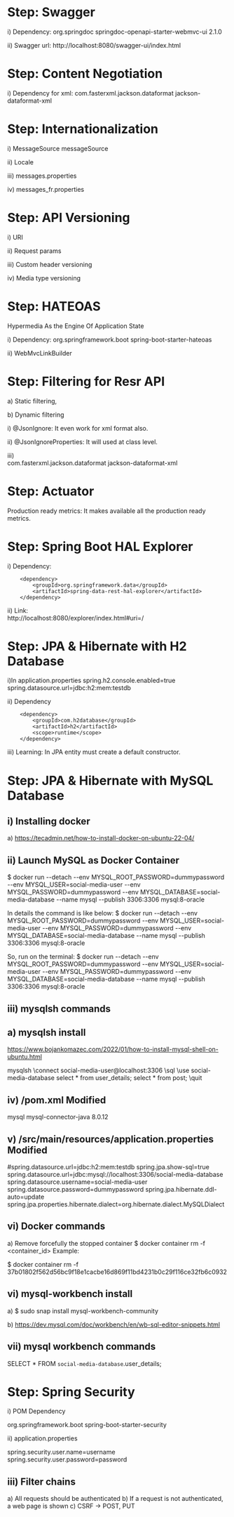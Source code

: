
Step: Swagger
=============

i) Dependency: 
<dependency>
<groupId>org.springdoc</groupId>
<artifactId>springdoc-openapi-starter-webmvc-ui</artifactId>
<version>2.1.0</version>
</dependency>

ii) Swagger url: http://localhost:8080/swagger-ui/index.html

Step: Content Negotiation
==========================

i) Dependency for xml:
<dependency>
<groupId>com.fasterxml.jackson.dataformat</groupId>
<artifactId>jackson-dataformat-xml</artifactId>
</dependency>

Step: Internationalization
==========================

i) MessageSource messageSource

ii) Locale

iii) messages.properties

iv) messages_fr.properties


Step: API Versioning
==========================

i) URI

ii) Request params

iii) Custom header versioning

iv) Media type versioning


Step: HATEOAS
================

Hypermedia As the Engine Of Application State

i) Dependency:
<dependency>
<groupId>org.springframework.boot</groupId>
<artifactId>spring-boot-starter-hateoas</artifactId>
</dependency>


ii)  WebMvcLinkBuilder


Step: Filtering for Resr API
=============================

a) Static filtering,

b) Dynamic filtering


i) @JsonIgnore: It even work for xml format also. 

ii) @JsonIgnoreProperties: It will used at class level.

iii) 		
<dependency>
<groupId>com.fasterxml.jackson.dataformat</groupId>
<artifactId>jackson-dataformat-xml</artifactId>
</dependency>


Step: Actuator
================

Production ready metrics: It makes available all the production ready metrics.


Step: Spring Boot HAL Explorer
===============================

i) Dependency:

		<dependency>
			<groupId>org.springframework.data</groupId>
			<artifactId>spring-data-rest-hal-explorer</artifactId>
		</dependency>

ii) Link:  
http://localhost:8080/explorer/index.html#uri=/


Step: JPA & Hibernate with H2 Database
======================================

i)In application.properties
spring.h2.console.enabled=true
spring.datasource.url=jdbc:h2:mem:testdb

ii) Dependency

		<dependency>
			<groupId>com.h2database</groupId>
			<artifactId>h2</artifactId>
			<scope>runtime</scope>
		</dependency>

iii) Learning:
In JPA entity must create a default constructor.


Step: JPA & Hibernate with MySQL Database
======================================

i) Installing docker 
----------------------
a) https://tecadmin.net/how-to-install-docker-on-ubuntu-22-04/

ii) Launch MySQL as Docker Container
------------------------------------

$ docker run --detach --env MYSQL_ROOT_PASSWORD=dummypassword --env MYSQL_USER=social-media-user --env MYSQL_PASSWORD=dummypassword --env MYSQL_DATABASE=social-media-database --name mysql --publish 3306:3306 mysql:8-oracle

In details the command is like below:
$ docker run --detach 
--env MYSQL_ROOT_PASSWORD=dummypassword 
--env MYSQL_USER=social-media-user 
--env MYSQL_PASSWORD=dummypassword 
--env MYSQL_DATABASE=social-media-database 
--name mysql 
--publish 3306:3306 
mysql:8-oracle


So, run on the terminal:
$ docker run --detach --env MYSQL_ROOT_PASSWORD=dummypassword --env MYSQL_USER=social-media-user --env MYSQL_PASSWORD=dummypassword --env MYSQL_DATABASE=social-media-database --name mysql --publish 3306:3306 mysql:8-oracle

iii) mysqlsh commands
----------------------

a) mysqlsh install
----------------------
https://www.bojankomazec.com/2022/01/how-to-install-mysql-shell-on-ubuntu.html

mysqlsh 
\connect social-media-user@localhost:3306
\sql
\use social-media-database
select * from user_details;
select * from post;
\quit

iv) /pom.xml Modified
-----------------------

<dependency>
    <groupId>mysql</groupId>
    <artifactId>mysql-connector-java</artifactId>
    <version>8.0.12</version>
</dependency>


v) /src/main/resources/application.properties Modified
------------------------------------------------------

#spring.datasource.url=jdbc:h2:mem:testdb
spring.jpa.show-sql=true
spring.datasource.url=jdbc:mysql://localhost:3306/social-media-database
spring.datasource.username=social-media-user
spring.datasource.password=dummypassword
spring.jpa.hibernate.ddl-auto=update
spring.jpa.properties.hibernate.dialect=org.hibernate.dialect.MySQLDialect


vi) Docker commands
---------------------

a) Remove forcefully the stopped container
$ docker container rm -f <container_id>
Example:

$ docker container rm -f  37b01802f562d56bc9f18e1cacbe16d869f11bd4231b0c29f116ce32fb6c0932


vi) mysql-workbench install
-----------------------------
a) $ sudo snap install mysql-workbench-community

b) https://dev.mysql.com/doc/workbench/en/wb-sql-editor-snippets.html



vii) mysql workbench commands
-----------------------------

SELECT * FROM `social-media-database`.user_details;


Step: Spring Security
======================

i) POM Dependency

<dependency>
    <groupId>org.springframework.boot</groupId>
    <artifactId>spring-boot-starter-security</artifactId>
</dependency>

ii) application.properties

spring.security.user.name=username
spring.security.user.password=password

iii) Filter chains
--------------------
a) All requests should be authenticated
b) If a request is not authenticated, a web page is shown
c) CSRF -> POST, PUT



